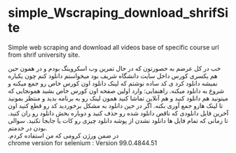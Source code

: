 # simple_Wscraping_download_shrifSite
Simple web scraping and download all videos base of specific course url from shrif university site.

خب در کل عرضم به حصورتون که در حال تمرین وب اسکروینگ بودم و در همون حین هم یکسری کورس داخل سایت دانشگاه شریف بود میخواستم دانلود کنم چون یکباره نمیشه دانلود کرد ی کد ساده نوشتم که لینک دانلود اون کورس خاص رو جمع میکنه و شروع به دانلود میکنه.
راهنمایی:
وارد اولین صفحه اون کورس خاص بشید همونجایی که میتونید هم دانلود کنید و هم آنلاین تماشا کنید همون لینک رو به برنامه بدید و منتظر بمونید تا لینک هارو جمع آوری بکنه.
اگر در حین دانلود به مشکل برخوردید کد رو قطع کنید اون آخرین فایل دانلودی که ناقص دانلود شده رو حذف کنید و دوباره بخش دانلود رو ران کنید. 
تا زمانی که تمام فایل ها دانلود نشدن از پوشه دانلود چیزی رو کات یا جابجا نکنید.
سوالی بودن در خدمتم.<br />
 .در ضمن ورژن کرومی که من استفاده کردم 
 <br />
 chrome version for selenium : Version 99.0.4844.51
